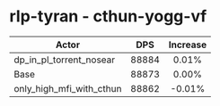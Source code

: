 # rlp-tyran - cthun-yogg-vf
| Actor | DPS | Increase |
|---|:---:|:---:|
|dp_in_pl_torrent_nosear|88884|0.01%|
|Base|88873|0.00%|
|only_high_mfi_with_cthun|88862|-0.01%|
